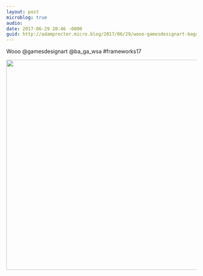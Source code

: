 ```yaml
---
layout: post
microblog: true
audio: 
date: 2017-06-29 20:46 -0000
guid: http://adamprocter.micro.blog/2017/06/29/wooo-gamesdesignart-bagawsa.html
---
```

Wooo @gamesdesignart @ba_ga_wsa #frameworks17

<img src="http://adamprocter.micro.blog/uploads/2017/8f72cc4c7d.jpg" width="600" height="558" />
